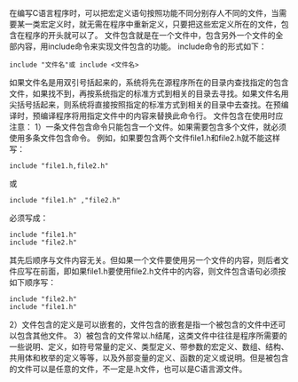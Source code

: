 在编写C语言程序时，可以把宏定义语句按照功能不同分别存人不同的文件，当需要某一类宏定义时，就无需在程序中重新定义，只要把这些宏定义所在的文件，包含在程序的开头就可以了。
文件包含就是在一个文件中，包含另外一个文件的全部内容，用include命令来实现文件包含的功能。
include命令的形式如下：
```  
include "文件名"或 include <文件名>
```
如果文件名是用双引号括起来的，系统将先在源程序所在的目录内查找指定的包含文件，如果找不到，再按系统指定的标准方式到相关的目录去寻找。如果文件名用尖括号括起来，则系统将直接按照指定的标准方式到相关的目录中去查找。在预编译时，预编译程序将用指定文件中的内容来替换此命令行。
文件包含在使用时应注意：
1）一条文件包含命令只能包含一个文件。如果需要包含多个文件，就必须使用多条文件包含命令。
例如，如果要包含两个文件file1.h和file2.h就不能这样写：
```  
include "file1.h,file2.h"
```
或
```  
include "file1.h" ,"file2.h"
```
必须写成：
```  
include "file1.h"
include "file2.h"
```
其先后顺序与文件内容无关。但如果一个文件要使用另一个文件的内容，则后者文件应写在前面，即如果file1.h要使用file2.h文件中的内容，则文件包含语句必须按如下顺序写：
```  
include "file2.h"
include "file1.h"
```
2）文件包含的定义是可以嵌套的，文件包含的嵌套是指一个被包含的文件中还可以包含其他文件。
3）被包含的文件常以.h结尾，这类文件中往往是程序所需要的一些说明、定义，如符号常量的定义、类型定义、带参数的宏定义、数组、结构、共用体和枚举的定义等等，以及外部变量的定义、函数的定义或说明。但是被包含的文件可以是任意的文件，不一定是.h文件，也可以是C语言源文件。
